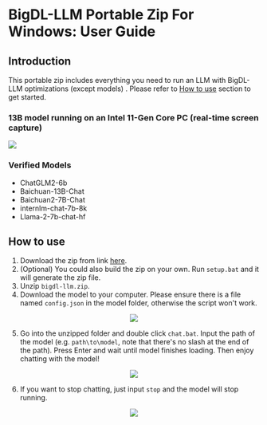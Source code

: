 # BigDL-LLM Portable Zip For Windows: User Guide

## Introduction

This portable zip includes everything you need to run an LLM with BigDL-LLM optimizations (except models) . Please refer to [How to use](#how-to-use) section to get started.

### 13B model running on an Intel 11-Gen Core PC (real-time screen capture)

<p align="left">
   <a href="https://llm-assets.readthedocs.io/en/latest/_images/one-click-installer-screen-capture.gif"><img src="https://llm-assets.readthedocs.io/en/latest/_images/one-click-installer-screen-capture.gif" ></a>
</p>

### Verified Models

- ChatGLM2-6b
- Baichuan-13B-Chat
- Baichuan2-7B-Chat
- internlm-chat-7b-8k
- Llama-2-7b-chat-hf

## How to use

1. Download the zip from link [here]().
2. (Optional) You could also build the zip on your own. Run `setup.bat` and it will generate the zip file.
3. Unzip `bigdl-llm.zip`.
4. Download the model to your computer. Please ensure there is a file named `config.json` in the model folder, otherwise the script won't work.

<p align="center">
   <a href="https://llm-assets.readthedocs.io/en/latest/_images/one-click-installer-user-guide-step1.png"><img src="https://llm-assets.readthedocs.io/en/latest/_images/one-click-installer-user-guide-step1.png" ></a>
</p>

5. Go into the unzipped folder and double click `chat.bat`. Input the path of the model (e.g. `path\to\model`, note that there's no slash at the end of the path). Press Enter and wait until model finishes loading. Then enjoy chatting with the model!

<p align="center">
   <a href="https://llm-assets.readthedocs.io/en/latest/_images/one-click-installer-user-guide-step2.png"><img src="https://llm-assets.readthedocs.io/en/latest/_images/one-click-installer-user-guide-step2.png" ></a>
</p>

6. If you want to stop chatting, just input `stop` and the model will stop running.

<p align="center">
   <a href="https://llm-assets.readthedocs.io/en/latest/_images/one-click-installer-user-guide-step34.png"><img src="https://llm-assets.readthedocs.io/en/latest/_images/one-click-installer-user-guide-step34.png" ></a>
</p>